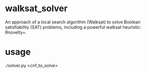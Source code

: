 # walksat_solver
An approach of a local search algorithm (Walksat) to solve Boolean satisfiability (SAT) problems, including a powerful walksat heuristic: Rnovelty+.

# usage

./solver.py <cnf_to_solve>


